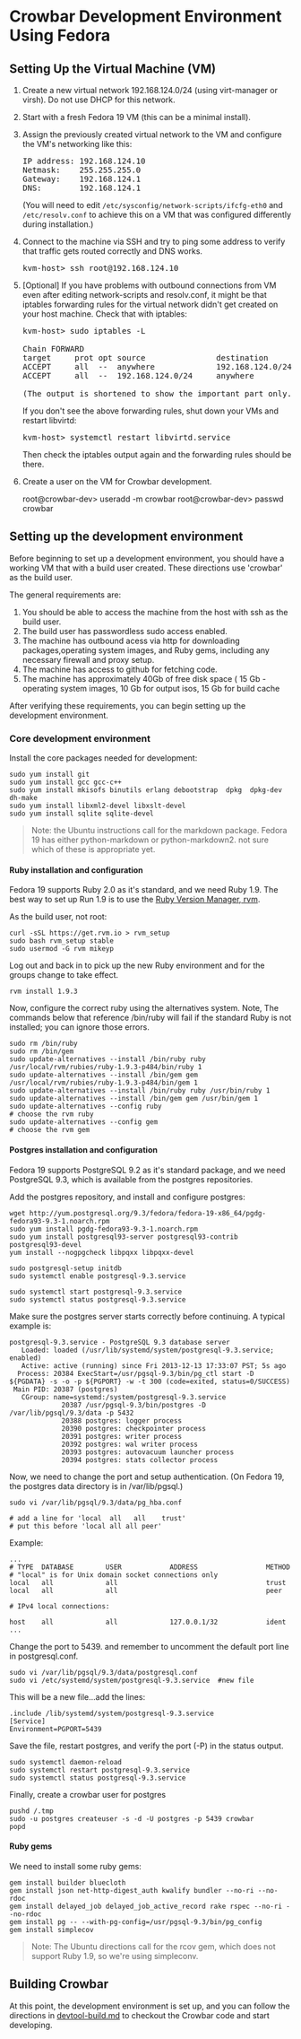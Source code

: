 # Crowbar Development Environment Using Fedora

## Setting Up the Virtual Machine (VM)

1. Create a new virtual network 192.168.124.0/24 (using virt-manager or virsh).
   Do not use DHCP for this network.

1. Start with a fresh Fedora 19 VM (this can be a minimal install).

1. Assign the previously created virtual network to the VM and configure the
   VM's networking like this:

   <pre>IP address: 192.168.124.10
   Netmask:    255.255.255.0
   Gateway:    192.168.124.1
   DNS:        192.168.124.1</pre>

   (You will need to edit `/etc/sysconfig/network-scripts/ifcfg-eth0` and
   `/etc/resolv.conf` to achieve this on a VM that was configured differently
   during installation.)

1. Connect to the machine via SSH and try to ping some address to verify that
   traffic gets routed correctly and DNS works.

   <pre>kvm-host> ssh root@192.168.124.10</pre>

1. [Optional] If you have problems with outbound connections from VM even after
   editing network-scripts and resolv.conf, it might be that iptables
   forwarding rules for the virtual network didn't get created on your host
   machine. Check that with iptables:

   <pre>kvm-host> sudo iptables -L

   Chain FORWARD
   target     prot opt source               destination
   ACCEPT     all  --  anywhere             192.168.124.0/24     state RELATED,ESTABLISHED
   ACCEPT     all  --  192.168.124.0/24     anywhere

   (The output is shortened to show the important part only.)</pre>

   If you don't see the above forwarding rules, shut down your VMs and restart
   libvirtd:

   <pre>kvm-host> systemctl restart libvirtd.service</pre>
   
   Then check the iptables output again and the forwarding rules should be there.

1. Create a user on the VM for Crowbar development.

   root@crowbar-dev> useradd -m crowbar
   root@crowbar-dev> passwd crowbar

## Setting up the development environment

Before beginning to set up a development environment, you should have
a working VM that with a build user created.  These directions use 'crowbar'
as the build user.

The general requirements are:

1. You should be able to access the machine from the host with ssh as the build 
   user.
1. The build user has passwordless sudo access enabled.
1. The machine has outbound acess via http for downloading packages,operating 
   system images, and Ruby gems, including any necessary firewall and 
   proxy setup.
1. The machine has access to github for fetching code.
1. The machine has approximately 40Gb of free disk space 
   ( 15 Gb - operating system images, 10 Gb for output isos, 15 Gb for 
   build cache

After verifying these requirements, you can begin setting up the development 
environment.

### Core development environment 

Install the core packages needed for development:

    sudo yum install git
    sudo yum install gcc gcc-c++
    sudo yum install mkisofs binutils erlang debootstrap  dpkg  dpkg-dev dh-make
    sudo yum install libxml2-devel libxslt-devel
    sudo yum install sqlite sqlite-devel

> Note: the Ubuntu instructions call for the markdown package.  Fedora 19 has 
> either python-markdown or python-markdown2. not sure which of these is 
> appropriate yet.

#### Ruby installation and configuration

Fedora 19 supports Ruby 2.0 as it's standard, and we need Ruby 1.9.  The best
way to set up Run 1.9 is to use the 
[Ruby Version Manager, rvm]( https://rvm.io/). 

As the build user, not root:

    curl -sSL https://get.rvm.io > rvm_setup
    sudo bash rvm_setup stable
    sudo usermod -G rvm mikeyp

Log out and back in to pick up the new Ruby environment and for the groups 
change to take effect.

    rvm install 1.9.3

Now, configure the correct ruby using the alternatives system. Note,
The commands below that reference /bin/ruby will fail if the standard
Ruby is not installed; you can ignore those errors.

    sudo rm /bin/ruby
    sudo rm /bin/gem
    sudo update-alternatives --install /bin/ruby ruby /usr/local/rvm/rubies/ruby-1.9.3-p484/bin/ruby 1
    sudo update-alternatives --install /bin/gem gem /usr/local/rvm/rubies/ruby-1.9.3-p484/bin/gem 1
    sudo update-alternatives --install /bin/ruby ruby /usr/bin/ruby 1
    sudo update-alternatives --install /bin/gem gem /usr/bin/gem 1
    sudo update-alternatives --config ruby
    # choose the rvm ruby
    sudo update-alternatives --config gem
    # choose the rvm gem
 
#### Postgres installation and configuration

Fedora 19 supports PostgreSQL 9.2 as it's standard package, and we need 
PostgreSQL 9.3, which is available from the postgres repositories.

Add the postgres repository, and install and configure postgres:

    wget http://yum.postgresql.org/9.3/fedora/fedora-19-x86_64/pgdg-fedora93-9.3-1.noarch.rpm
    sudo yum install pgdg-fedora93-9.3-1.noarch.rpm
    sudo yum install postgresql93-server postgresql93-contrib postgresql93-devel
    yum install --nogpgcheck libpqxx libpqxx-devel

    sudo postgresql-setup initdb
    sudo systemctl enable postgresql-9.3.service

    sudo systemctl start postgresql-9.3.service
    sudo systemctl status postgresql-9.3.service

Make sure the postgres server starts correctly before continuing. A typical
example is:

    postgresql-9.3.service - PostgreSQL 9.3 database server
       Loaded: loaded (/usr/lib/systemd/system/postgresql-9.3.service; enabled)
       Active: active (running) since Fri 2013-12-13 17:33:07 PST; 5s ago
      Process: 20384 ExecStart=/usr/pgsql-9.3/bin/pg_ctl start -D ${PGDATA} -s -o -p ${PGPORT} -w -t 300 (code=exited, status=0/SUCCESS)
     Main PID: 20387 (postgres)
       CGroup: name=systemd:/system/postgresql-9.3.service
                 20387 /usr/pgsql-9.3/bin/postgres -D /var/lib/pgsql/9.3/data -p 5432
                 20388 postgres: logger process   
                 20390 postgres: checkpointer process   
                 20391 postgres: writer process   
                 20392 postgres: wal writer process   
                 20393 postgres: autovacuum launcher process   
                 20394 postgres: stats collector process   

Now, we need to change the port and setup authentication. 
(On Fedora 19, the postgres data directory is in /var/lib/pgsql.)

    sudo vi /var/lib/pgsql/9.3/data/pg_hba.conf

    # add a line for 'local  all   all    trust'
    # put this before 'local all all peer'

Example: 

    ...
    # TYPE  DATABASE        USER            ADDRESS                 METHOD
    # "local" is for Unix domain socket connections only
    local   all             all                                     trust
    local   all             all                                     peer

    # IPv4 local connections:

    host    all             all             127.0.0.1/32            ident
    ...

Change the port to 5439. and remember to uncomment the default port line in
postgresql.conf.

    sudo vi /var/lib/pgsql/9.3/data/postgresql.conf
    sudo vi /etc/systemd/system/postgresql-9.3.service  #new file

This will be a new file...add the lines:

    .include /lib/systemd/system/postgresql-9.3.service
    [Service]
    Environment=PGPORT=5439

Save the file, restart postgres, and verify the port (-P) in the status output.

    sudo systemctl daemon-reload
    sudo systemctl restart postgresql-9.3.service
    sudo systemctl status postgresql-9.3.service

Finally, create a crowbar user for postgres

    pushd /.tmp
    sudo -u postgres createuser -s -d -U postgres -p 5439 crowbar
    popd


#### Ruby gems

We need to install some ruby gems:

    gem install builder bluecloth
    gem install json net-http-digest_auth kwalify bundler --no-ri --no-rdoc
    gem install delayed_job delayed_job_active_record rake rspec --no-ri --no-rdoc
    gem install pg -- --with-pg-config=/usr/pgsql-9.3/bin/pg_config
    gem install simplecov  

> Note: The Ubuntu directions call for the rcov gem, which does not 
> support Ruby 1.9, so we're using simpleconv.


## Building Crowbar 

At this point, the development environment is set up, and you can 
follow the directions in [devtool-build.md](../devtool-build.md) to 
checkout the Crowbar code and start developing.
 
